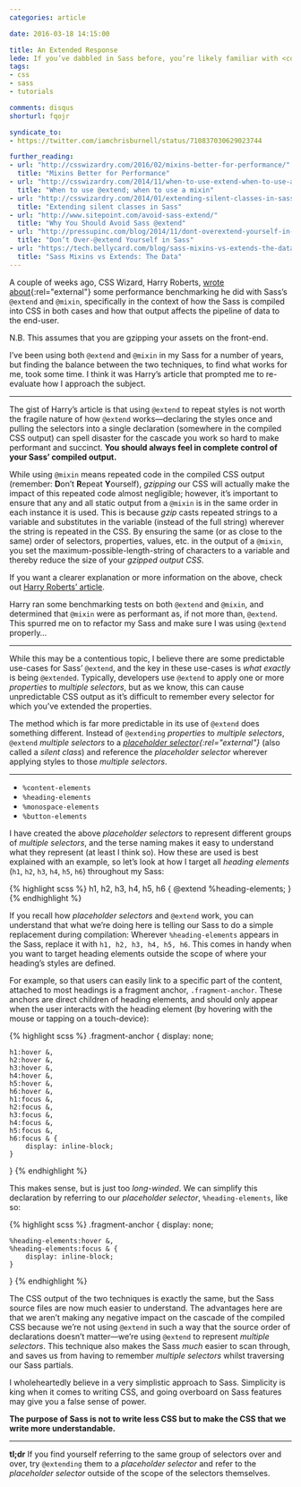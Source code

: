 ```yaml
---
categories: article

date: 2016-03-18 14:15:00

title: An Extended Response
lede: If you’ve dabbled in Sass before, you’re likely familiar with <code>@extend</code> and <code>@mixin</code>, but is there any use-case for <code>@extend</code>? Given the benchmark performance of the two, can we still be confident in the cascade when <code>@extending</code> in Sass?
tags:
- css
- sass
- tutorials

comments: disqus
shorturl: fqojr

syndicate_to:
- https://twitter.com/iamchrisburnell/status/710837030629023744

further_reading:
- url: "http://csswizardry.com/2016/02/mixins-better-for-performance/"
  title: "Mixins Better for Performance"
- url: "http://csswizardry.com/2014/11/when-to-use-extend-when-to-use-a-mixin/"
  title: "When to use @extend; when to use a mixin"
- url: "http://csswizardry.com/2014/01/extending-silent-classes-in-sass/"
  title: "Extending silent classes in Sass"
- url: "http://www.sitepoint.com/avoid-sass-extend/"
  title: "Why You Should Avoid Sass @extend"
- url: "http://pressupinc.com/blog/2014/11/dont-overextend-yourself-in-sass/"
  title: "Don’t Over-@extend Yourself in Sass"
- url: "https://tech.bellycard.com/blog/sass-mixins-vs-extends-the-data/"
  title: "Sass Mixins vs Extends: The Data"
---
```



A couple of weeks ago, CSS Wizard, Harry Roberts, [wrote about](http://csswizardry.com/2016/02/mixins-better-for-performance/){:rel="external"} some performance benchmarking he did with Sass’s `@extend` and `@mixin`, specifically in the context of how the Sass is compiled into CSS in both cases and how that output affects the pipeline of data to the end-user.

<section class="edit">
    <p>N.B. This assumes that you are gzipping your assets on the front-end.</p>
</section>

I’ve been using both `@extend` and `@mixin` in my Sass for a number of years, but finding the balance between the two techniques, to find what works for me, took some time. I think it was Harry’s article that prompted me to re-evaluate how I approach the subject.


--------


The gist of Harry’s article is that using `@extend` to repeat styles is not worth the fragile nature of how `@extend` works—declaring the styles once and pulling the selectors into a single declaration (somewhere in the compiled CSS output) can spell disaster for the cascade you work so hard to make performant and succinct. **You should always feel in complete control of your Sass’ compiled output.**

While using `@mixin` means repeated code in the compiled CSS output (remember: **D**on’t **R**epeat **Y**ourself), *gzipping* our CSS will actually make the impact of this repeated code almost negligible; however, it’s important to ensure that any and all static output from a `@mixin` is in the same order in each instance it is used. This is because *gzip* casts repeated strings to a variable and substitutes in the variable (instead of the full string) wherever the string is repeated in the CSS. By ensuring the same (or as close to the same) order of selectors, properties, values, etc. in the output of a `@mixin`, you set the maximum-possible-length-string of characters to a variable and thereby reduce the size of your *gzipped output CSS*.

<section class="edit">
    <p>If you want a clearer explanation or more information on the above, check out <a rel="external" href="http://csswizardry.com/2016/02/mixins-better-for-performance/">Harry Roberts’ article</a>.</p>
</section>

Harry ran some benchmarking tests on both `@extend` and `@mixin`, and determined that `@mixin` were as performant as, if not more than, `@extend`. This spurred me on to refactor my Sass and make sure I was using `@extend` properly…


--------


While this may be a contentious topic, I believe there are some predictable use-cases for Sass’ `@extend`, and the key in these use-cases is *what exactly* is being `@extended`. Typically, developers use `@extend` to apply one or more *properties* to *multiple selectors*, but as we know, this can cause unpredictable CSS output as it’s difficult to remember every selector for which you’ve extended the properties.

The method which is far more predictable in its use of `@extend` does something different. Instead of `@extending` *properties* to *multiple selectors*, `@extend` *multiple selectors* to a *[placeholder selector](http://sass-lang.com/documentation/file.SASS_REFERENCE.html#placeholder_selectors_){:rel="external"}* (also called a *silent class*) and reference the *placeholder selector* wherever applying styles to those *multiple selectors*.


--------


- `%content-elements`
- `%heading-elements`
- `%monospace-elements`
- `%button-elements`

I have created the above *placeholder selectors* to represent different groups of *multiple selectors*, and the terse naming makes it easy to understand what they represent (at least I think so). How these are used is best explained with an example, so let’s look at how I target all *heading elements* (`h1`, `h2`, `h3`, `h4`, `h5`, `h6`) throughout my Sass:

{% highlight scss %}
h1,
h2,
h3,
h4,
h5,
h6 {
    @extend %heading-elements;
}
{% endhighlight %}

If you recall how *placeholder selectors* and `@extend` work, you can understand that what we’re doing here is telling our Sass to do a simple replacement during compilation: Wherever `%heading-elements` appears in the Sass, replace it with `h1, h2, h3, h4, h5, h6`. This comes in handy when you want to target heading elements outside the scope of where your heading’s styles are defined.

For example, so that users can easily link to a specific part of the content, attached to most headings is a fragment anchor, `.fragment-anchor`. These anchors are direct children of heading elements, and should only appear when the user interacts with the heading element (by hovering with the mouse or tapping on a touch-device):

{% highlight scss %}
.fragment-anchor {
    display: none;

    h1:hover &,
    h2:hover &,
    h3:hover &,
    h4:hover &,
    h5:hover &,
    h6:hover &,
    h1:focus &,
    h2:focus &,
    h3:focus &,
    h4:focus &,
    h5:focus &,
    h6:focus & {
        display: inline-block;
    }
}
{% endhighlight %}

This makes sense, but is just too *long-winded*. We can simplify this declaration by referring to our *placeholder selector*, `%heading-elements`, like so:

{% highlight scss %}
.fragment-anchor {
    display: none;

    %heading-elements:hover &,
    %heading-elements:focus & {
        display: inline-block;
    }
}
{% endhighlight %}

The CSS output of the two techniques is exactly the same, but the Sass source files are now much easier to understand. The advantages here are that we aren’t making any negative impact on the cascade of the compiled CSS because we’re not using `@extend` in such a way that the source order of declarations doesn’t matter—we’re using `@extend` to represent *multiple selectors*. This technique also makes the Sass *much* easier to scan through, and saves us from having to remember *multiple selectors* whilst traversing our Sass partials.

I wholeheartedly believe in a very simplistic approach to Sass. Simplicity is king when it comes to writing CSS, and going overboard on Sass features may give you a false sense of power.

**The purpose of Sass is not to write less CSS but to make the CSS that we write more understandable.**


--------


**tl;dr** If you find yourself referring to the same group of selectors over and over, try `@extending` them to a *placeholder selector* and refer to the *placeholder selector* outside of the scope of the selectors themselves.
